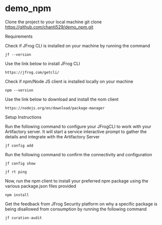 # demo_npm
Clone the project to your local machine 
git clone https://github.com/chanti529/demo_npm.git


Requirements 

Check if JFrog CLI is installed on your machine by running the command 
```
jf --version
```

Use the link below to install JFrog CLI 
```
https://jfrog.com/getcli/
```

Check if npm/Node JS client is installed locally on your machine 
```
npm --version
```

Use the link below to download and install the nom client 
```
https://nodejs.org/en/download/package-manager
```

Setup Instructions

Run the following command to configure your JFrogCLI to work with your Artifactory server. It will start a service interactive prompt to gather the details and integrate with the Artifactory Server 
```
jf config add
```

Run the following command to confirm the connectivity and configuration 
```
jf config show
```
```
jf rt ping
```

Now, run the npm client to install your preferred npm package using the various package.json files provided 

```
npm install 
```

Get the feedback from JFrog Security platform on why a specific package is being disallowed from consumption by running the following command 

```
jf curation-audit
```
